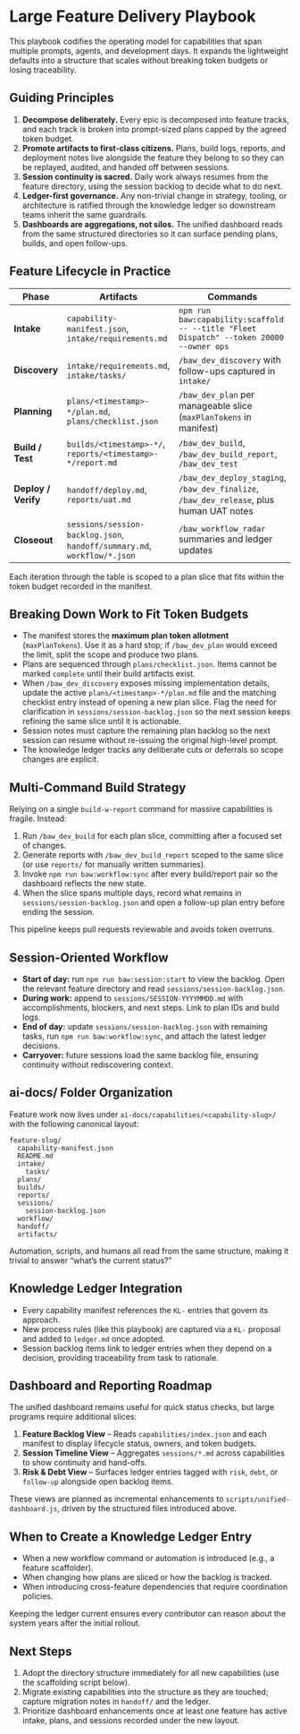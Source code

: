 # Large Feature Delivery Playbook

This playbook codifies the operating model for capabilities that span multiple prompts, agents, and development days. It expands the lightweight defaults into a structure that scales without breaking token budgets or losing traceability.

## Guiding Principles

1. **Decompose deliberately.** Every epic is decomposed into feature tracks, and each track is broken into prompt-sized plans capped by the agreed token budget.
2. **Promote artifacts to first-class citizens.** Plans, build logs, reports, and deployment notes live alongside the feature they belong to so they can be replayed, audited, and handed off between sessions.
3. **Session continuity is sacred.** Daily work always resumes from the feature directory, using the session backlog to decide what to do next.
4. **Ledger-first governance.** Any non-trivial change in strategy, tooling, or architecture is ratified through the knowledge ledger so downstream teams inherit the same guardrails.
5. **Dashboards are aggregations, not silos.** The unified dashboard reads from the same structured directories so it can surface pending plans, builds, and open follow-ups.

## Feature Lifecycle in Practice

| Phase | Artifacts | Commands |
| --- | --- | --- |
| **Intake** | `capability-manifest.json`, `intake/requirements.md` | `npm run baw:capability:scaffold -- --title "Fleet Dispatch" --token 20000 --owner ops`
| **Discovery** | `intake/requirements.md`, `intake/tasks/` | `/baw_dev_discovery` with follow-ups captured in `intake/`
| **Planning** | `plans/<timestamp>-*/plan.md`, `plans/checklist.json` | `/baw_dev_plan` per manageable slice (`maxPlanTokens` in manifest)
| **Build / Test** | `builds/<timestamp>-*/`, `reports/<timestamp>-*/report.md` | `/baw_dev_build`, `/baw_dev_build_report`, `/baw_dev_test`
| **Deploy / Verify** | `handoff/deploy.md`, `reports/uat.md` | `/baw_dev_deploy_staging`, `/baw_dev_finalize`, `/baw_dev_release`, plus human UAT notes
| **Closeout** | `sessions/session-backlog.json`, `handoff/summary.md`, `workflow/*.json` | `/baw_workflow_radar` summaries and ledger updates

Each iteration through the table is scoped to a plan slice that fits within the token budget recorded in the manifest.

## Breaking Down Work to Fit Token Budgets

- The manifest stores the **maximum plan token allotment** (`maxPlanTokens`). Use it as a hard stop; if `/baw_dev_plan` would exceed the limit, split the scope and produce two plans.
- Plans are sequenced through `plans/checklist.json`. Items cannot be marked `complete` until their build artifacts exist.
- When `/baw_dev_discovery` exposes missing implementation details, update the active `plans/<timestamp>-*/plan.md` file and the matching checklist entry instead of opening a new plan slice. Flag the need for clarification in `sessions/session-backlog.json` so the next session keeps refining the same slice until it is actionable.
- Session notes must capture the remaining plan backlog so the next session can resume without re-issuing the original high-level prompt.
- The knowledge ledger tracks any deliberate cuts or deferrals so scope changes are explicit.

## Multi-Command Build Strategy

Relying on a single `build-w-report` command for massive capabilities is fragile. Instead:

1. Run `/baw_dev_build` for each plan slice, committing after a focused set of changes.
2. Generate reports with `/baw_dev_build_report` scoped to the same slice (or use `reports/` for manually written summaries).
3. Invoke `npm run baw:workflow:sync` after every build/report pair so the dashboard reflects the new state.
4. When the slice spans multiple days, record what remains in `sessions/session-backlog.json` and open a follow-up plan entry before ending the session.

This pipeline keeps pull requests reviewable and avoids token overruns.

## Session-Oriented Workflow

- **Start of day:** run `npm run baw:session:start` to view the backlog. Open the relevant feature directory and read `sessions/session-backlog.json`.
- **During work:** append to `sessions/SESSION-YYYYMMDD.md` with accomplishments, blockers, and next steps. Link to plan IDs and build logs.
- **End of day:** update `sessions/session-backlog.json` with remaining tasks, run `npm run baw:workflow:sync`, and attach the latest ledger decisions.
- **Carryover:** future sessions load the same backlog file, ensuring continuity without rediscovering context.

## ai-docs/ Folder Organization

Feature work now lives under `ai-docs/capabilities/<capability-slug>/` with the following canonical layout:

```
feature-slug/
  capability-manifest.json
  README.md
  intake/
    tasks/
  plans/
  builds/
  reports/
  sessions/
    session-backlog.json
  workflow/
  handoff/
  artifacts/
```

Automation, scripts, and humans all read from the same structure, making it trivial to answer “what’s the current status?”

## Knowledge Ledger Integration

- Every capability manifest references the `KL-` entries that govern its approach.
- New process rules (like this playbook) are captured via a `KL-` proposal and added to `ledger.md` once adopted.
- Session backlog items link to ledger entries when they depend on a decision, providing traceability from task to rationale.

## Dashboard and Reporting Roadmap

The unified dashboard remains useful for quick status checks, but large programs require additional slices:

1. **Feature Backlog View** – Reads `capabilities/index.json` and each manifest to display lifecycle status, owners, and token budgets.
2. **Session Timeline View** – Aggregates `sessions/*.md` across capabilities to show continuity and hand-offs.
3. **Risk & Debt View** – Surfaces ledger entries tagged with `risk`, `debt`, or `follow-up` alongside open backlog items.

These views are planned as incremental enhancements to `scripts/unified-dashboard.js`, driven by the structured files introduced above.

## When to Create a Knowledge Ledger Entry

- When a new workflow command or automation is introduced (e.g., a feature scaffolder).
- When changing how plans are sliced or how the backlog is tracked.
- When introducing cross-feature dependencies that require coordination policies.

Keeping the ledger current ensures every contributor can reason about the system years after the initial rollout.

## Next Steps

1. Adopt the directory structure immediately for all new capabilities (use the scaffolding script below).
2. Migrate existing capabilities into the structure as they are touched; capture migration notes in `handoff/` and the ledger.
3. Prioritize dashboard enhancements once at least one feature has active intake, plans, and sessions recorded under the new layout.

